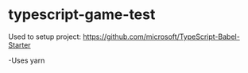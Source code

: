 # typescript-game-test

Used to setup project: https://github.com/microsoft/TypeScript-Babel-Starter

-Uses yarn
